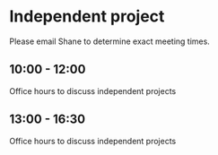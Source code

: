 # Independent project

Please email Shane to determine exact meeting times.

## 10:00 - 12:00
Office hours to discuss independent projects

## 13:00 - 16:30
Office hours to discuss independent projects


